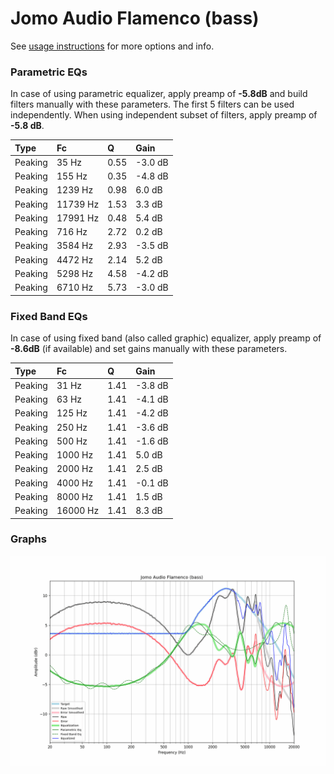 # Jomo Audio Flamenco (bass)
See [usage instructions](https://github.com/jaakkopasanen/AutoEq#usage) for more options and info.

### Parametric EQs
In case of using parametric equalizer, apply preamp of **-5.8dB** and build filters manually
with these parameters. The first 5 filters can be used independently.
When using independent subset of filters, apply preamp of **-5.8 dB**.

| Type    | Fc       |    Q | Gain    |
|:--------|:---------|:-----|:--------|
| Peaking | 35 Hz    | 0.55 | -3.0 dB |
| Peaking | 155 Hz   | 0.35 | -4.8 dB |
| Peaking | 1239 Hz  | 0.98 | 6.0 dB  |
| Peaking | 11739 Hz | 1.53 | 3.3 dB  |
| Peaking | 17991 Hz | 0.48 | 5.4 dB  |
| Peaking | 716 Hz   | 2.72 | 0.2 dB  |
| Peaking | 3584 Hz  | 2.93 | -3.5 dB |
| Peaking | 4472 Hz  | 2.14 | 5.2 dB  |
| Peaking | 5298 Hz  | 4.58 | -4.2 dB |
| Peaking | 6710 Hz  | 5.73 | -3.0 dB |

### Fixed Band EQs
In case of using fixed band (also called graphic) equalizer, apply preamp of **-8.6dB**
(if available) and set gains manually with these parameters.

| Type    | Fc       |    Q | Gain    |
|:--------|:---------|:-----|:--------|
| Peaking | 31 Hz    | 1.41 | -3.8 dB |
| Peaking | 63 Hz    | 1.41 | -4.1 dB |
| Peaking | 125 Hz   | 1.41 | -4.2 dB |
| Peaking | 250 Hz   | 1.41 | -3.6 dB |
| Peaking | 500 Hz   | 1.41 | -1.6 dB |
| Peaking | 1000 Hz  | 1.41 | 5.0 dB  |
| Peaking | 2000 Hz  | 1.41 | 2.5 dB  |
| Peaking | 4000 Hz  | 1.41 | -0.1 dB |
| Peaking | 8000 Hz  | 1.41 | 1.5 dB  |
| Peaking | 16000 Hz | 1.41 | 8.3 dB  |

### Graphs
![](./Jomo%20Audio%20Flamenco%20(bass).png)